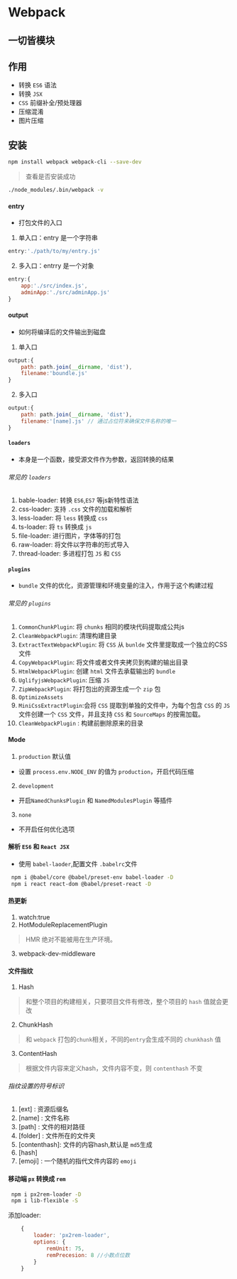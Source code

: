 # Webpack
## 一切皆模块
## 作用
- 转换 `ES6` 语法
- 转换 `JSX`
- `CSS` 前缀补全/预处理器
- 压缩混淆
- 图片压缩

## 安装
```bash
npm install webpack webpack-cli --save-dev
```
 > 查看是否安装成功
```bash
./node_modules/.bin/webpack -v
```
#### entry
- 打包文件的入口

1. 单入口：entry 是一个字符串

```javascript
entry:'./path/to/my/entry.js'
```
2. 多入口：entrry 是一个对象
```javascript
entry:{
    app:'./src/index.js',
    adminApp:'./src/adminApp.js'
}
```

#### output
- 如何将编译后的文件输出到磁盘
1. 单入口
```js
output:{
    path: path.join(__dirname, 'dist'), 
    filename:'boundle.js'
}
```
2. 多入口
```js　　　　　　　　　　　　　　　　　　　　　　　　　　
output:{
    path: path.join(__dirname, 'dist'), 
    filename:'[name].js' // 通过占位符来确保文件名称的唯一
}
```

#### `loaders`
- 本身是一个函数，接受源文件作为参数，返回转换的结果

###### 常见的 `loaders`
1. bable-loader: 转换 `ES6`,`ES7` 等js新特性语法
2. css-loader: 支持 `.css` 文件的加载和解析
3. less-loader: 将 `less` 转换成 `css`
4. ts-loader: 将 `ts` 转换成 `js`
5. file-loader: 进行图片，字体等的打包
6. raw-loader: 将文件以字符串的形式导入
7. thread-loader: 多进程打包 `JS` 和 `CSS`

#### `plugins`
- `bundle` 文件的优化，资源管理和环境变量的注入，作用于这个构建过程
###### 常见的 `plugins`
1. `CommonChunkPlugin`: 将 `chunks` 相同的模块代码提取成公共js 
2. `CleanWebpackPlugin`: 清理构建目录 
3. `ExtractTextWebpackPlugin`: 将 `CSS` 从 `bunlde` 文件里提取成一个独立的CSS 文件
4. `CopyWebpackPlugin`: 将文件或者文件夹拷贝到构建的输出目录 
5. `HtmlWebpackPlugin`: 创建 `html` 文件去承载输出的 `bundle `
6. `UglifyjsWebpackPlugin`: 压缩 `JS `
7. `ZipWebpackPlugin`: 将打包出的资源生成一个 `zip` 包
8. `OptimizeAssets`
9. `MiniCssExtractPlugin`:会将 `CSS` 提取到单独的文件中，为每个包含 `CSS` 的 `JS` 文件创建一个 `CSS` 文件，并且支持 `CSS` 和 `SourceMaps` 的按需加载。
10. `CleanWebpackPlugin` : 构建前删除原来的目录
#### Mode
1. `production` 默认值
- 设置 `process.env.NODE_ENV` 的值为 `production`，开启代码压缩
2. `development`
- 开启`NamedChunksPlugin` 和 `NamedModulesPlugin` 等插件
3. `none`
- 不开启任何优化选项

#### 解析 `ES6` 和 `React JSX`
- 使用 `babel-laoder`,配置文件 `.babelrc`文件

```bash
 npm i @babel/core @babel/preset-env babel-loader -D
 npm i react react-dom @babel/preset-react -D  
```

#### 热更新
1. watch:true
2. HotModuleReplacementPlugin 
> HMR 绝对不能被用在生产环境。

3. webpack-dev-middleware

#### 文件指纹

1. Hash
> 和整个项目的构建相关，只要项目文件有修改，整个项目的 `hash` 值就会更改
2. ChunkHash
> 和 `webpack` 打包的`chunk`相关，不同的`entry`会生成不同的 `chunkhash` 值
3. ContentHash
> 根据文件内容来定义hash，文件内容不变，则 `contenthash` 不变

###### 指纹设置的符号标识
1. [ext] : 资源后缀名
2. [name] : 文件名称
3. [path] : 文件的相对路径
4. [folder] : 文件所在的文件夹
5. [contenthash]: 文件的内容hash,默认是 `md5`生成
6. [hash]
7. [emoji] : 一个随机的指代文件内容的 `emoji`

#### 移动端 `px` 转换成 `rem`
```bash
 npm i px2rem-loader -D
 npm i lib-flexible -S    

```
添加loader:

```js
    {
        loader: 'px2rem-loader',
        options: {
            remUnit: 75,
            remPrecesion: 8 //小数点位数
        }
    }
```



